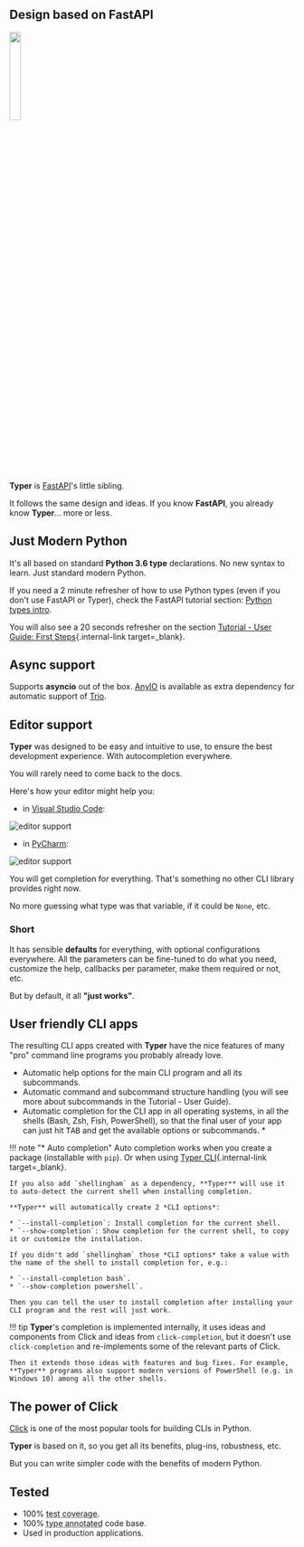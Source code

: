 ## Design based on **FastAPI**

<a href="https://fastapi.tiangolo.com" target="_blank"><img src="https://fastapi.tiangolo.com/img/logo-margin/logo-teal.png" style="width: 20%;"></a>

**Typer** is <a href="https://fastapi.tiangolo.com" class="external-link" target="_blank">FastAPI</a>'s little sibling.

It follows the same design and ideas. If you know **FastAPI**, you already know **Typer**... more or less.

## Just Modern Python

It's all based on standard **Python 3.6 type** declarations. No new syntax to learn. Just standard modern Python.

If you need a 2 minute refresher of how to use Python types (even if you don't use FastAPI or Typer), check the FastAPI tutorial section: <a href="https://fastapi.tiangolo.com/python-types/" class="external-link" target="_blank">Python types intro</a>.

You will also see a 20 seconds refresher on the section [Tutorial - User Guide: First Steps](tutorial/first-steps.md){.internal-link target=_blank}.

## Async support

Supports **asyncio** out of the box. [AnyIO](https://github.com/agronholm/anyio) is available as extra dependency for automatic support of [Trio](https://github.com/python-trio/trio).

## Editor support

**Typer** was designed to be easy and intuitive to use, to ensure the best development experience. With autocompletion everywhere.

You will rarely need to come back to the docs.

Here's how your editor might help you:

* in <a href="https://code.visualstudio.com/" class="external-link" target="_blank">Visual Studio Code</a>:

![editor support](img/vscode-completion.png)

* in <a href="https://www.jetbrains.com/pycharm/" class="external-link" target="_blank">PyCharm</a>:

![editor support](img/pycharm-completion.png)

You will get completion for everything. That's something no other CLI library provides right now.

No more guessing what type was that variable, if it could be `None`, etc.

### Short

It has sensible **defaults** for everything, with optional configurations everywhere. All the parameters can be fine-tuned to do what you need, customize the help, callbacks per parameter, make them required or not, etc.

But by default, it all **"just works"**.

## User friendly CLI apps

The resulting CLI apps created with **Typer** have the nice features of many "pro" command line programs you probably already love.

* Automatic help options for the main CLI program and all its subcommands.
* Automatic command and subcommand structure handling (you will see more about subcommands in the Tutorial - User Guide).
* Automatic completion for the CLI app in all operating systems, in all the shells (Bash, Zsh, Fish, PowerShell), so that the final user of your app can just hit <kbd>TAB</kbd> and get the available options or subcommands. *

!!! note "* Auto completion"
    Auto completion works when you create a package (installable with `pip`). Or when using [Typer CLI](typer-cli.md){.internal-link target=_blank}.

    If you also add `shellingham` as a dependency, **Typer** will use it to auto-detect the current shell when installing completion.

    **Typer** will automatically create 2 *CLI options*:

    * `--install-completion`: Install completion for the current shell.
    * `--show-completion`: Show completion for the current shell, to copy it or customize the installation.

    If you didn't add `shellingham` those *CLI options* take a value with the name of the shell to install completion for, e.g.:

    * `--install-completion bash`.
    * `--show-completion powershell`.

    Then you can tell the user to install completion after installing your CLI program and the rest will just work.

!!! tip
    **Typer**'s completion is implemented internally, it uses ideas and components from Click and ideas from `click-completion`, but it doesn't use `click-completion` and re-implements some of the relevant parts of Click.

    Then it extends those ideas with features and bug fixes. For example, **Typer** programs also support modern versions of PowerShell (e.g. in Windows 10) among all the other shells.

## The power of Click

<a href="https://click.palletsprojects.com" class="external-link" target="_blank">Click</a> is one of the most popular tools for building CLIs in Python.

**Typer** is based on it, so you get all its benefits, plug-ins, robustness, etc.

But you can write simpler code with the benefits of modern Python.

## Tested

* 100% <abbr title="The amount of code that is automatically tested">test coverage</abbr>.
* 100% <abbr title="Python type annotations, with this your editor and external tools can give you better support">type annotated</abbr> code base.
* Used in production applications.
